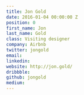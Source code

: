 ```yaml
---
title: Jon Gold
date: 2016-01-04 00:00:00 Z
position: 0
first_name: Jon
last_name: Gold
class: Visiting designer
company: Airbnb
twitter: jongold
email: 
linkedin: 
website: http://jon.gold/
dribbble: 
github: jongold
medium: 
---
```


